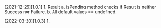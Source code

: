 [2021-12-26][1.0.1] 
    1. Result
        a.  isPending method checks if Result is neither Success nor Failure. 
        b.  All default values == undefined.

[2022-03-20][1.0.3] 
    1. 